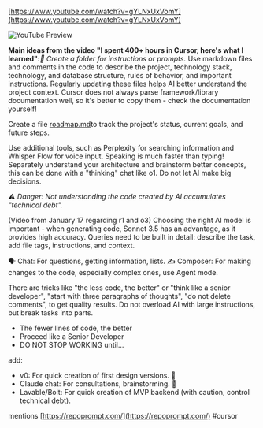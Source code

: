 <!--
date: 2025-02-02T18:46:19
-->


[https://www.youtube.com/watch?v=gYLNxUxVomY](https://www.youtube.com/watch?v=gYLNxUxVomY)

![YouTube Preview](https://img.youtube.com/vi/gYLNxUxVomY/mqdefault.jpg)

**Main ideas from the video "I spent 400+ hours in Cursor, here's what I learned":**_📂 Create a folder for instructions or prompts._
Use markdown files and comments in the code to describe the project, technology stack, technology, and database structure, rules of behavior, and important instructions. Regularly updating these files helps AI better understand the project context. Cursor does not always parse framework/library documentation well, so it's better to copy them - check the documentation yourself!

Create a file [roadmap.md](roadmap.md)to track the project's status, current goals, and future steps.

Use additional tools, such as Perplexity for searching information and Whisper Flow for voice input. Speaking is much faster than typing! Separately understand your architecture and brainstorm better concepts, this can be done with a "thinking" chat like o1. Do not let AI make big decisions.

_⚠️ Danger: Not understanding the code created by AI accumulates "technical debt"._

(Video from January 17 regarding r1 and o3) Choosing the right AI model is important - when generating code, Sonnet 3.5 has an advantage, as it provides high accuracy. Queries need to be built in detail: describe the task, add file tags, instructions, and context. 

🗣 Chat: For questions, getting information, lists. 
✍️ Composer: For making changes to the code, especially complex ones, use Agent mode. 

There are tricks like "the less code, the better" or "think like a senior developer", "start with three paragraphs of thoughts", "do not delete comments", to get quality results. Do not overload AI with large instructions, but break tasks into parts.

- The fewer lines of code, the better
- Proceed like a Senior Developer 
- DO NOT STOP WORKING until...

add:
- v0: For quick creation of first design versions. 🎨
- Claude chat: For consultations, brainstorming. 🤔
- Lavable/Bolt: For quick creation of MVP backend (with caution, control technical debt).

mentions [https://repoprompt.com/](https://repoprompt.com/)
 #cursor